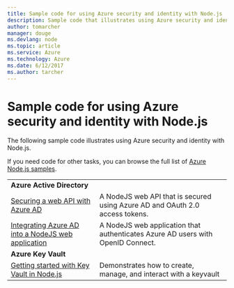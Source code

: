```yaml
---
title: Sample code for using Azure security and identity with Node.js
description: Sample code that illustrates using Azure security and identity with Node.js.
author: tomarcher
manager: douge
ms.devlang: node
ms.topic: article
ms.service: Azure
ms.technology: Azure
ms.date: 6/12/2017
ms.author: tarcher
---
```


# Sample code for using Azure security and identity with Node.js

The following sample code illustrates using Azure security and identity with Node.js.

If you need code for other tasks, you can browse the full list of [Azure Node.js samples](https://azure.microsoft.com/resources/samples/?term=nodejs).

| | |
|---|---|
| **Azure Active Directory** ||
| [Securing a web API with Azure AD](https://azure.microsoft.com/en-us/resources/samples/active-directory-node-webapi/) | A NodeJS web API that is secured using Azure AD and OAuth 2.0 access tokens. |
| [Integrating Azure AD into a NodeJS web application](https://azure.microsoft.com/en-us/resources/samples/active-directory-node-webapp-openidconnect/) | A NodeJS web application that authenticates Azure AD users with OpenID Connect. |
| **Azure Key Vault** ||
| [Getting started with Key Vault in Node.js](https://azure.microsoft.com/en-us/resources/samples/key-vault-node-getting-started/) | Demonstrates how to create, manage, and interact with a keyvault |
